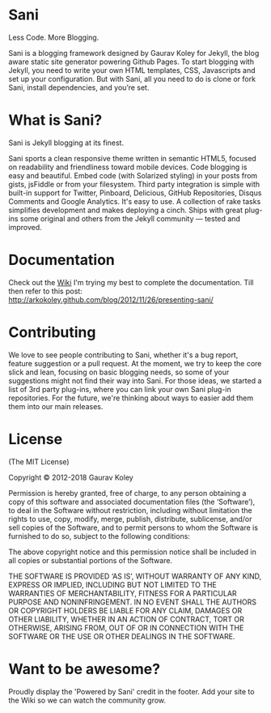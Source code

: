# Sani

Less Code. More Blogging.

Sani is a blogging framework designed by Gaurav Koley for Jekyll, the blog aware static site generator powering Github Pages. To start blogging with Jekyll, you need to write your own HTML templates, CSS, Javascripts and set up your configuration. But with Sani, all you need to do is  clone or fork Sani, install dependencies, and you’re set.

# What is Sani?

Sani is Jekyll blogging at its finest.

Sani sports a clean responsive theme written in semantic HTML5, focused on readability and friendliness toward mobile devices.
Code blogging is easy and beautiful. Embed code (with Solarized styling) in your posts from gists, jsFiddle or from your filesystem.
Third party integration is simple with built-in support for Twitter, Pinboard, Delicious, GitHub Repositories, Disqus Comments and Google Analytics.
It's easy to use. A collection of rake tasks simplifies development and makes deploying a cinch.
Ships with great plug-ins some original and others from the Jekyll community — tested and improved.

# Documentation

Check out the [Wiki](/arkokoley/sani/wiki) I'm trying my best to complete the documentation. Till then refer to this post: http://arkokoley.github.com/blog/2012/11/26/presenting-sani/

# Contributing

We love to see people contributing to Sani, whether it's a bug report, feature suggestion or a pull request. At the moment, we try to keep the core slick and lean, focusing on basic blogging needs, so some of your suggestions might not find their way into Sani. For those ideas, we started a list of 3rd party plug-ins, where you can link your own Sani plug-in repositories. For the future, we're thinking about ways to easier add them them into our main releases.

# License

(The MIT License)

Copyright © 2012-2018 Gaurav Koley

Permission is hereby granted, free of charge, to any person obtaining a copy of this software and associated documentation files (the ‘Software’), to deal in the Software without restriction, including without limitation the rights to use, copy, modify, merge, publish, distribute, sublicense, and/or sell copies of the Software, and to permit persons to whom the Software is furnished to do so, subject to the following conditions:

The above copyright notice and this permission notice shall be included in all copies or substantial portions of the Software.

THE SOFTWARE IS PROVIDED ‘AS IS’, WITHOUT WARRANTY OF ANY KIND, EXPRESS OR IMPLIED, INCLUDING BUT NOT LIMITED TO THE WARRANTIES OF MERCHANTABILITY, FITNESS FOR A PARTICULAR PURPOSE AND NONINFRINGEMENT. IN NO EVENT SHALL THE AUTHORS OR COPYRIGHT HOLDERS BE LIABLE FOR ANY CLAIM, DAMAGES OR OTHER LIABILITY, WHETHER IN AN ACTION OF CONTRACT, TORT OR OTHERWISE, ARISING FROM, OUT OF OR IN CONNECTION WITH THE SOFTWARE OR THE USE OR OTHER DEALINGS IN THE SOFTWARE.

# Want to be awesome?

Proudly display the 'Powered by Sani' credit in the footer.
Add your site to the Wiki so we can watch the community grow.
